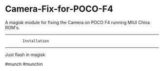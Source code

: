 # Camera-Fix-for-POCO-F4
A magisk  module for fixing the Camera on POCO F4 running MIUI China ROM's.

____________________________________
            Installation
____________________________________

Just flash in magisk

#munch #munchin
